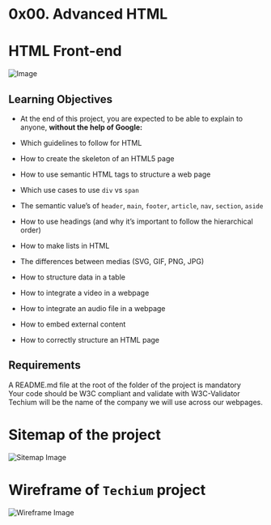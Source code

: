 # 0x00. Advanced HTML  

# HTML Front-end  

![Image](https://static.wixstatic.com/media/0f65e1_0740f583bb0a46dfa6916388a5606e02~mv2.png/v1/fit/w_883%2Ch_457%2Cal_c%2Cq_80,enc_auto/file.jpg)
## Learning Objectives

- At the end of this project, you are expected to be able to explain to anyone, <b>without the help of Google:</b>

- Which guidelines to follow for HTML  
- How to create the skeleton of an HTML5 page  
- How to use semantic HTML tags to structure a web page  
- Which use cases to use `div` vs `span`  
- The semantic value’s of `header`, `main`, `footer`, `article`, `nav`, `section`, `aside`  
- How to use headings (and why it’s important to follow the hierarchical order)  
- How to make lists in HTML  
- The differences between medias (SVG, GIF, PNG, JPG)  
- How to structure data in a table  
- How to integrate a video in a webpage  
- How to integrate an audio file in a webpage  
- How to embed external content  
- How to correctly structure an HTML page  

## Requirements  
A README.md file at the root of the folder of the project is mandatory  
Your code should be W3C compliant and validate with W3C-Validator  
Techium will be the name of the company we will use across our webpages. 

# Sitemap of the project

![Sitemap Image](https://s3.amazonaws.com/alx-intranet.hbtn.io/uploads/medias/2020/4/4dec2ba9d84a0a55355b1c1e2de4c57854a2d35a.png?X-Amz-Algorithm=AWS4-HMAC-SHA256&X-Amz-Credential=AKIARDDGGGOUSBVO6H7D%2F20231009%2Fus-east-1%2Fs3%2Faws4_request&X-Amz-Date=20231009T133033Z&X-Amz-Expires=86400&X-Amz-SignedHeaders=host&X-Amz-Signature=8cd28620d6b8556f4c317431689faf8161d5e81c0e67cbb0f9ac2600c3069c69)

# Wireframe of `Techium` project

![Wireframe Image](https://s3.amazonaws.com/alx-intranet.hbtn.io/uploads/medias/2020/4/3e4f9e2b3cb73d1768229e086f5da35337be5c6c.png?X-Amz-Algorithm=AWS4-HMAC-SHA256&X-Amz-Credential=AKIARDDGGGOUSBVO6H7D%2F20231009%2Fus-east-1%2Fs3%2Faws4_request&X-Amz-Date=20231009T133033Z&X-Amz-Expires=86400&X-Amz-SignedHeaders=host&X-Amz-Signature=d4085434e71eb93fc96e87614e17d355feec7acb4c28c5fac5f27bf3ab18412f)
